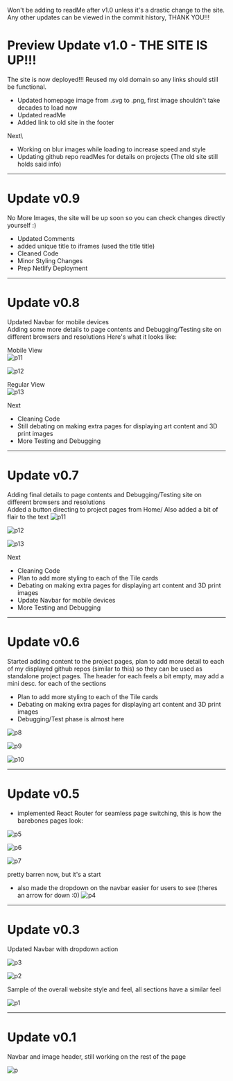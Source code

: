 Won't be adding to readMe after v1.0 unless it's a drastic change to the site. Any other updates can be viewed in the commit history, THANK YOU!!!
# Preview Update v1.0 - THE SITE IS UP!!!
The site is now deployed!!! Reused my old domain so any links should still be functional.
- Updated homepage image from .svg to .png, first image shouldn't take decades to load now
- Updated readMe
- Added link to old site in the footer

Next\
- Working on blur images while loading to increase speed and style
- Updating github repo readMes for details on projects (The old site still holds said info) 
____________________________________________________________________________________________________
# Update v0.9
No More Images, the site will be up soon so you can check changes directly yourself :)
- Updated Comments
- added unique title to iframes (used the title title)
- Cleaned Code
- Minor Styling Changes
- Prep Netlify Deployment
____________________________________________________________________________________________________
# Update v0.8
Updated Navbar for mobile devices\
Adding some more details to page contents and Debugging/Testing site on different browsers and resolutions
Here's what it looks like:

Mobile View\
![p11](img-preview/preview15.png)


![p12](img-preview/preview16.png)

Regular View\
![p13](img-preview/preview14.png)


Next
- Cleaning Code 
- Still debating on making extra pages for displaying art content and 3D print images
- More Testing and Debugging
____________________________________________________________________________________________________
# Update v0.7
Adding final details to page contents and Debugging/Testing site on different browsers and resolutions\
Added a button directing to project pages from Home/ Also added a bit of flair to the text
![p11](img-preview/preview11.png)

![p12](img-preview/preview12.png)

![p13](img-preview/preview13.png)


Next
- Cleaning Code 
- Plan to add more styling to each of the Tile cards
- Debating on making extra pages for displaying art content and 3D print images
- Update Navbar for mobile devices
- More Testing and Debugging

____________________________________________________________________________________________________
# Update v0.6
Started adding content to the project pages, plan to add more detail to each of my displayed github repos (similar to this) so they can be used as standalone project pages.
The header for each feels a bit empty, may add a mini desc. for each of the sections
- Plan to add more styling to each of the Tile cards
- Debating on making extra pages for displaying art content and 3D print images
- Debugging/Test phase is almost here

![p8](img-preview/preview8.png)

![p9](img-preview/preview9.png)

![p10](img-preview/preview10.png)


____________________________________________________________________________________________________
# Update v0.5
- implemented React Router for seamless page switching, this is how the barebones pages look:

![p5](img-preview/preview6.png)

![p6](img-preview/preview6.png)

![p7](img-preview/preview7.png)

pretty barren now, but it's a start

- also made the dropdown on the navbar easier for users to see (theres an arrow for down :0)
![p4](img-preview/preview4.png)



____________________________________________________________________________________________________
# Update v0.3
Updated Navbar with dropdown action

![p3](img-preview/preview3.png)

![p2](img-preview/preview2.png)

Sample of the overall website style and feel, all sections have a similar feel

![p1](img-preview/preview1.png)



____________________________________________________________________________________________________
# Update v0.1
Navbar and image header, still working on the rest of the page

![p](img-preview/preview.png)


